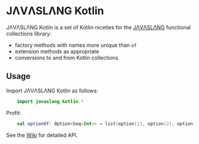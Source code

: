 # JΛVΛSLΛNG Kotlin

JΛVΛSLΛNG Kotlin is a set of Kotlin niceties for the [JΛVΛSLΛNG](javaslang.io) functional collections library:
- factory methods with names more unique than `of`
- extension methods as appropriate
- conversions to and from Kotlin collections

## Usage
Import JΛVΛSLΛNG Kotlin as follows:
```kotlin
    import javaslang.kotlin.*
```
Profit:
```kotlin
    val optionOf: Option<Seq<Int>> = list(option(1), option(2), option(null)).sequence()
```
See the [Wiki](https://github.com/javaslang/javaslang-kotlin/wiki) for detailed API.
